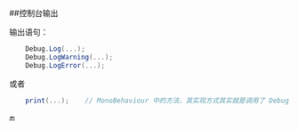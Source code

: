 ##控制台输出

输出语句：

```csharp
    Debug.Log(...);
    Debug.LogWarning(...);
    Debug.LogError(...);
```

或者

```csharp
    print(...);    // MonoBehaviour 中的方法，其实现方式其实就是调用了 Debug.Log() 方法。
```


🔚